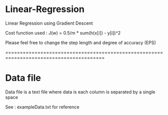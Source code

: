 Linear-Regression
=================

Linear Regression using Gradient Descent

Cost function used : J(w) = 0.5/m * sum(h(x[i]) - y[i])^2

Please feel free to change the step length and degree of accuracy (EPS)

========================================================================================

Data file
==========

Data file is a text file where data is each column is separated by a single space

See : exampleData.txt for reference

